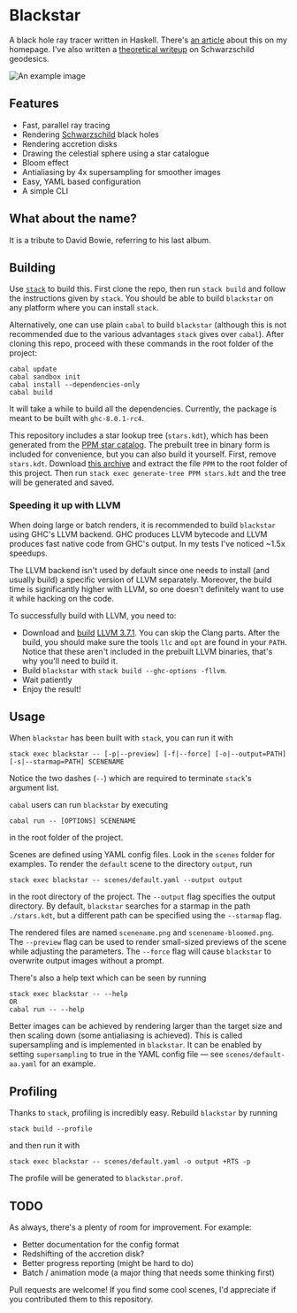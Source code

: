 # Blackstar
A black hole ray tracer written in Haskell. There's [an article](https://flannelhead.github.io/projects/blackstar.html) about this on my homepage. I've also written a [theoretical writeup](https://flannelhead.github.io/posts/2016-03-06-photons-and-black-holes.html) on Schwarzschild geodesics.

![An example image](https://raw.githubusercontent.com/flannelhead/blackstar/master/example.png)

## Features
* Fast, parallel ray tracing
* Rendering [Schwarzschild](https://en.wikipedia.org/wiki/Schwarzschild_metric) black holes
* Rendering accretion disks
* Drawing the celestial sphere using a star catalogue
* Bloom effect
* Antialiasing by 4x supersampling for smoother images
* Easy, YAML based configuration
* A simple CLI

## What about the name?
It is a tribute to David Bowie, referring to his last album.

## Building
Use [`stack`](http://docs.haskellstack.org/en/stable/README/) to build this. First clone the repo, then run `stack build` and follow the instructions given by `stack`. You should be able to build `blackstar` on any platform where you can install `stack`.

Alternatively, one can use plain `cabal` to build `blackstar` (although this is not recommended due to the various advantages `stack` gives over `cabal`). After cloning this repo, proceed with these commands in the root folder of the project:
```
cabal update
cabal sandbox init
cabal install --dependencies-only
cabal build
```
It will take a while to build all the dependencies. Currently, the package is meant to be built with `ghc-8.0.1-rc4`.

This repository includes a star lookup tree (`stars.kdt`), which has been generated from the [PPM star catalog](http://tdc-www.harvard.edu/software/catalogs/ppm.html). The prebuilt tree in binary form is included for convenience, but you can also build it yourself. First, remove `stars.kdt`. Download [this archive](http://tdc-www.harvard.edu/software/catalogs/ppm.tar.gz) and extract the file `PPM` to the root folder of this project. Then run `stack exec generate-tree PPM stars.kdt` and the tree will be generated and saved.

### Speeding it up with LLVM
When doing large or batch renders, it is recommended to build `blackstar` using GHC's LLVM backend. GHC produces LLVM bytecode and LLVM produces fast native code from GHC's output. In my tests I've noticed ~1.5x speedups.

The LLVM backend isn't used by default since one needs to install (and usually build) a specific version of LLVM separately. Moreover, the build time is significantly higher with LLVM, so one doesn't definitely want to use it while hacking on the code.

To successfully build with LLVM, you need to:

* Download and [build](http://llvm.org/docs/GettingStarted.html#getting-started-quickly-a-summary) [LLVM 3.7.1](http://llvm.org/releases/download.html#3.7.1). You can skip the Clang parts. After the build, you should make sure the tools `llc` and `opt` are found in your `PATH`. Notice that these aren't included in the prebuilt LLVM binaries, that's why you'll need to build it.
* Build `blackstar` with `stack build --ghc-options -fllvm`.
* Wait patiently
* Enjoy the result!

## Usage
When `blackstar` has been built with `stack`, you can run it with
```
stack exec blackstar -- [-p|--preview] [-f|--force] [-o|--output=PATH] [-s|--starmap=PATH] SCENENAME
```
Notice the two dashes (`--`) which are required to terminate `stack`'s argument list.


`cabal` users can run `blackstar` by executing
```
cabal run -- [OPTIONS] SCENENAME
```
in the root folder of the project.

Scenes are defined using YAML config files. Look in the `scenes` folder for examples. To render the `default` scene to the directory `output`, run
```
stack exec blackstar -- scenes/default.yaml --output output
```
in the root directory of the project. The `--output` flag specifies the output directory. By default, `blackstar` searches for a starmap in the path `./stars.kdt`, but a different path can be specified using the `--starmap` flag.

The rendered files are named `scenename.png` and `scenename-bloomed.png`. The `--preview` flag can be used to render small-sized previews of the scene while adjusting the parameters. The `--force` flag will cause `blackstar` to overwrite output images without a prompt.

There's also a help text which can be seen by running
```
stack exec blackstar -- --help
OR
cabal run -- --help
```

Better images can be achieved by rendering larger than the target size and then scaling down (some antialiasing is achieved). This is called supersampling and is implemented in `blackstar`. It can be enabled by setting `supersampling` to true in the YAML config file &mdash; see `scenes/default-aa.yaml` for an example.

## Profiling
Thanks to `stack`, profiling is incredibly easy. Rebuild `blackstar` by running
```
stack build --profile
```
and then run it with
```
stack exec blackstar -- scenes/default.yaml -o output +RTS -p
```
The profile will be generated to `blackstar.prof`.

## TODO
As always, there's a plenty of room for improvement. For example:

* Better documentation for the config format
* Redshifting of the accretion disk?
* Better progress reporting (might be hard to do)
* Batch / animation mode (a major thing that needs some thinking first)

Pull requests are welcome! If you find some cool scenes, I'd appreciate if you contributed them to this repository.
